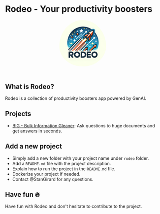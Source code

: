 # Rodeo - Your productivity boosters


<div align="center">
    <img src="./static/rodeo-logo.png" alt="Rodeo-logo" width="30%"  style="border-radius: 50%; padding-bottom: 20px"/>
</div>

## What is Rodeo?

Rodeo is a collection of productivity boosters app powered by GenAI. 

## Projects

- [BIG - Bulk Information Gleaner](./rodeo/big/README.md): Ask questions to huge documents and get answers in seconds.


## Add a new project

- Simply add a new folder with your project name under `rodeo` folder.
- Add a `README.md` file with the project description.
- Explain how to run the project in the `README.md` file.
- Dockerize your project if needed.
- Contact @StanGirard for any questions.

## Have fun 🔥 

Have fun with Rodeo and don't hesitate to contribute to the project.